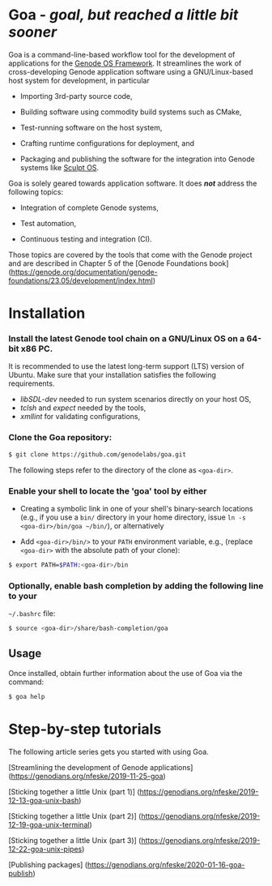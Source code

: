 # Goa - *goal, but reached a little bit sooner*

Goa is a command-line-based workflow tool for the development of applications
for the [Genode OS Framework](https://genode.org). It streamlines the work of
cross-developing Genode application software using a GNU/Linux-based host
system for development, in particular

* Importing 3rd-party source code,

* Building software using commodity build systems such as CMake,

* Test-running software on the host system,

* Crafting runtime configurations for deployment, and

* Packaging and publishing the software for the integration into Genode
  systems like [Sculpt OS](https://genode.org/download/sculpt).

Goa is solely geared towards application software. It does ***not*** address the
following topics:

* Integration of complete Genode systems,

* Test automation,

* Continuous testing and integration (CI).

Those topics are covered by the tools that come with the Genode project and
are described in Chapter 5 of the 
[Genode Foundations book]
(https://genode.org/documentation/genode-foundations/23.05/development/index.html)


# Installation

### Install the latest Genode tool chain on a GNU/Linux OS on a 64-bit x86 PC.
  It is recommended to use the latest long-term support (LTS) version of
  Ubuntu. Make sure that your installation satisfies the following
  requirements.

  * _libSDL-dev_ needed to run system scenarios directly on your host OS,
  * _tclsh_ and _expect_ needed by the tools,
  * _xmllint_ for validating configurations,

### Clone the Goa repository:

```sh
$ git clone https://github.com/genodelabs/goa.git
```

  The following steps refer to the directory of the clone as `<goa-dir>`.

### Enable your shell to locate the 'goa' tool by either

  * Creating a symbolic link in one of your shell's binary-search
    locations (e.g., if you use a `bin/` directory in your home directory,
    issue `ln -s <goa-dir>/bin/goa ~/bin/`), or alternatively

  * Add `<goa-dir>/bin/>` to your `PATH` environment variable, e.g.,
    (replace `<goa-dir>` with the absolute path of your clone):

```sh
$ export PATH=$PATH:<goa-dir>/bin
```

### Optionally, enable bash completion by adding the following line to your
  `~/.bashrc` file:

```sh
$ source <goa-dir>/share/bash-completion/goa
```

## Usage

Once installed, obtain further information about the use of Goa via the command:

```sh
$ goa help
```

# Step-by-step tutorials

The following article series gets you started with using Goa.

[Streamlining the development of Genode applications]
(https://genodians.org/nfeske/2019-11-25-goa)

[Sticking together a little Unix (part 1)]
(https://genodians.org/nfeske/2019-12-13-goa-unix-bash)

[Sticking together a little Unix (part 2)]
(https://genodians.org/nfeske/2019-12-19-goa-unix-terminal)

[Sticking together a little Unix (part 3)]
(https://genodians.org/nfeske/2019-12-22-goa-unix-pipes)

[Publishing packages]
(https://genodians.org/nfeske/2020-01-16-goa-publish)
